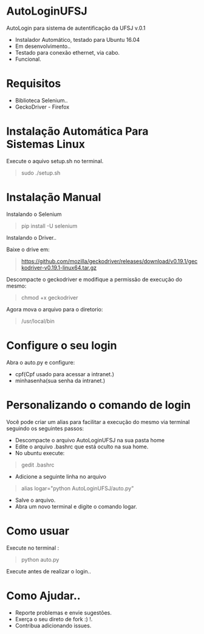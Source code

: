 # AutoLoginUFSJ
AutoLogin para sistema de autentificação da UFSJ v.0.1

* Instalador Automático, testado para Ubuntu 16.04
* Em desenvolvimento..
* Testado para conexão ethernet, via cabo.
* Funcional.


# Requisitos
* Biblioteca Selenium..
* GeckoDriver - Firefox

# Instalação Automática Para Sistemas Linux

Execute o aquivo setup.sh no terminal.

> sudo ./setup.sh


# Instalação Manual

Instalando o Selenium
 > pip install -U selenium

Instalando o Driver..

Baixe o drive em:
> https://github.com/mozilla/geckodriver/releases/download/v0.19.1/geckodriver-v0.19.1-linux64.tar.gz

Descompacte o geckodriver e modifique a permissão de execução do mesmo:
> chmod +x geckodriver

Agora mova o arquivo para o diretorio:
> /usr/local/bin


# Configure o seu login

Abra o auto.py e configure:

* cpf(Cpf usado para acessar a intranet.)
* minhasenha(sua senha da intranet.)

# Personalizando o comando de login

Você pode criar um alias para facilitar a execução do mesmo via terminal seguindo os seguintes passos:
* Descompacte o arquivo AutoLoginUFSJ na sua pasta home
* Edite o arquivo .bashrc que está oculto na sua home.
* No ubuntu execute:
> gedit .bashrc

* Adicione a seguinte linha no arquivo
> alias logar="python AutoLoginUFSJ/auto.py"

* Salve o arquivo.
* Abra um novo terminal e digite o comando logar.

# Como usuar

Execute no terminal :
>python auto.py

Execute antes de realizar o login..


# Como Ajudar..
* Reporte problemas e envie sugestões.
* Exerça o seu direto de fork :) !.
* Contribua adicionando issues.
